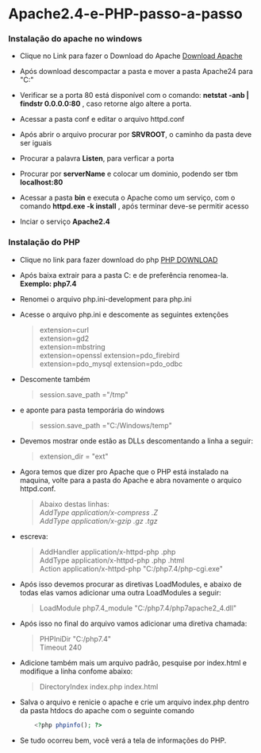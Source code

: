 # Apache2.4-e-PHP-passo-a-passo
### Instalação do apache no windows

* Clique no Link para fazer o Download do Apache [Download Apache](https://www.apachelounge.com/download/#google_vignette)
* Após download descompactar a pasta e mover a pasta Apache24 para "C:"

* Verificar se a porta 80 está disponível com o comando: **netstat -anb | findstr 0.0.0.0:80** , caso retorne algo altere a porta.
* Acessar a pasta conf e editar o arquivo httpd.conf

* Após abrir o arquivo procurar por **SRVROOT**, o caminho da pasta deve ser iguais
* Procurar a palavra **Listen**, para verficar a porta
* Procurar por **serverName** e colocar um dominio, podendo ser tbm **localhost:80**
* Acessar a pasta **bin** e executa o Apache como um serviço, com o comando **httpd.exe -k install** , após terminar deve-se permitir acesso
* Inciar o serviço **Apache2.4**

### Instalação do PHP

* Clique no link para fazer download do php [PHP DOWNLOAD](https://www.php.net/)
* Após baixa extrair para a pasta C: e de preferência renomea-la. **Exemplo: php7.4**
* Renomei o arquivo php.ini-development para php.ini
* Acesse o arquivo php.ini e descomente as seguintes extenções

    > extension=curl  
    > extension=gd2  
    > extension=mbstring  
    > extension=openssl
    > extension=pdo_firebird  
    > extension=pdo_mysql
    > extension=pdo_odbc  
     
 * Descomente também
    
    > session.save_path ="/tmp"  
    
    
* e aponte para pasta temporária do windows

    >session.save_path ="C:/Windows/temp"  
    
* Devemos mostrar onde estão as DLLs descomentando a linha a seguir:
  
    > extension_dir = "ext"
    
 * Agora temos que dizer pro Apache que o PHP está instalado na maquina, volte para a pasta do Apache e abra novamente o arquico httpd.conf.
  
   > Abaixo destas linhas:  
   > _AddType application/x-compress .Z_  
   > _AddType application/x-gzip .gz .tgz_  
   
 * escreva:
   
   > AddHandler application/x-httpd-php .php  
   > AddType application/x-httpd-php .php .html  
   > Action application/x-httpd-php "C:/php7.4/php-cgi.exe"
   
 * Após isso devemos procurar as diretivas LoadModules, e abaixo de todas elas vamos adicionar uma outra LoadModules a seguir:
 
   > LoadModule php7.4_module "C:/php7.4/php7apache2_4.dll"
  
 * Após isso no final do arquivo vamos adicionar uma diretiva chamada:
 
   > PHPIniDir "C:/php7.4"  
   > Timeout 240

 * Adicione também mais um arquivo padrão, pesquise por index.html e modifique a linha confome abaixo:
   
   > DirectoryIndex index.php index.html
   
 * Salva o arquivo e renicie o apache e crie um arquivo index.php dentro da pasta htdocs do apache com o seguinte comando
 
    ~~~PHP
        <?php phpinfo(); ?>
    ~~~
    
  * Se tudo ocorreu bem, você verá a tela de informações do PHP.
 
